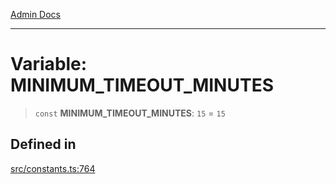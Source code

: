 [Admin Docs](/)

***

# Variable: MINIMUM\_TIMEOUT\_MINUTES

> `const` **MINIMUM\_TIMEOUT\_MINUTES**: `15` = `15`

## Defined in

[src/constants.ts:764](https://github.com/Suyash878/talawa-api/blob/cfd688207611ba245c99edd8dbaccb2cdbf6a043/src/constants.ts#L764)
